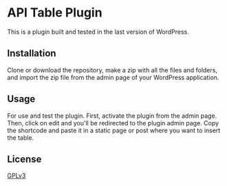 # API Table Plugin

This is a plugin built and tested in the last version of WordPress.

## Installation

Clone or download the repository, make a zip with all the files and folders, and import the zip file from the admin page of your WordPress application.

## Usage

For use and test the plugin. First, activate the plugin from the admin page. Then, click on edit and you'll be redirected to the plugin admin page. Copy the shortcode and paste it in a static page or post where you want to insert the table.

## License
[GPLv3](https://www.gnu.org/licenses/gpl-3.0.en.html)
